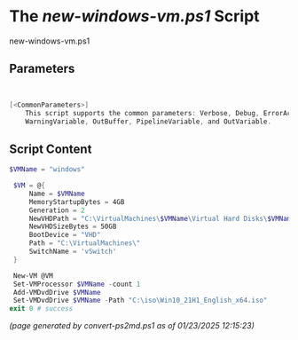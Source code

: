 The *new-windows-vm.ps1* Script
===========================

new-windows-vm.ps1 


Parameters
----------
```powershell


[<CommonParameters>]
    This script supports the common parameters: Verbose, Debug, ErrorAction, ErrorVariable, WarningAction, 
    WarningVariable, OutBuffer, PipelineVariable, and OutVariable.
```

Script Content
--------------
```powershell
$VMName = "windows"

 $VM = @{
     Name = $VMName
     MemoryStartupBytes = 4GB
     Generation = 2
     NewVHDPath = "C:\VirtualMachines\$VMName\Virtual Hard Disks\$VMName.vhdx"
     NewVHDSizeBytes = 50GB
     BootDevice = "VHD"
     Path = "C:\VirtualMachines\"
     SwitchName = 'vSwitch'
 }

 New-VM @VM
 Set-VMProcessor $VMName -count 1
 Add-VMDvdDrive $VMName
 Set-VMDvdDrive $VMName -Path "C:\iso\Win10_21H1_English_x64.iso"
exit 0 # success
```

*(page generated by convert-ps2md.ps1 as of 01/23/2025 12:15:23)*
